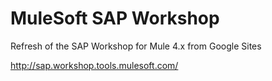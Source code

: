 # MuleSoft SAP Workshop

Refresh of the SAP Workshop for Mule 4.x from Google Sites

http://sap.workshop.tools.mulesoft.com/


